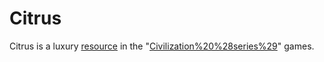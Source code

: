 # Citrus

Citrus is a luxury [resource](resource) in the "[Civilization%20%28series%29](Civilization)" games.